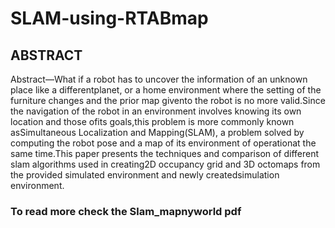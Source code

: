 # SLAM-using-RTABmap

## ABSTRACT
Abstract—What if a robot has to uncover the information of an unknown place like a differentplanet, or a home environment where the setting of the furniture changes and the prior map givento the robot is no more valid.Since the navigation of the robot in an environment involves knowing its own location and those ofits goals,this problem is more commonly known asSimultaneous Localization and Mapping(SLAM), a problem solved by computing the robot pose and a map of its environment of operationat the same time.This paper presents the techniques and comparison of different slam algorithms used in creating2D occupancy grid and 3D octomaps from the provided simulated environment and newly createdsimulation environment.

### To read more check the Slam_mapnyworld pdf 
